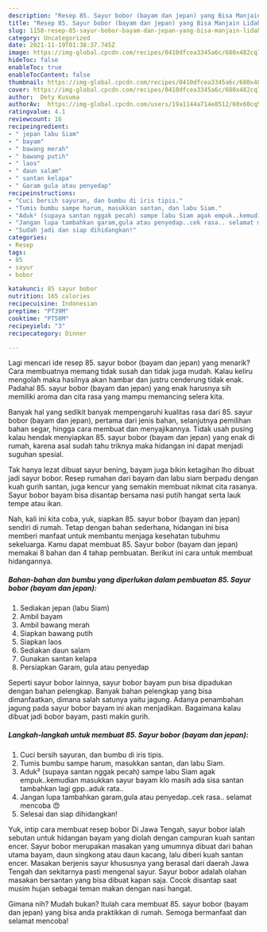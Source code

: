 ```yaml
---
description: "Resep 85. Sayur bobor (bayam dan jepan) yang Bisa Manjain Lidah"
title: "Resep 85. Sayur bobor (bayam dan jepan) yang Bisa Manjain Lidah"
slug: 1158-resep-85-sayur-bobor-bayam-dan-jepan-yang-bisa-manjain-lidah
category: Uncategorized
date: 2021-11-19T01:38:37.745Z
image: https://img-global.cpcdn.com/recipes/0410dfcea3345a6c/680x482cq70/85-sayur-bobor-bayam-dan-jepan-foto-resep-utama.jpg
hideToc: false
enableToc: true
enableTocContent: false
thumbnail: https://img-global.cpcdn.com/recipes/0410dfcea3345a6c/680x482cq70/85-sayur-bobor-bayam-dan-jepan-foto-resep-utama.jpg
cover: https://img-global.cpcdn.com/recipes/0410dfcea3345a6c/680x482cq70/85-sayur-bobor-bayam-dan-jepan-foto-resep-utama.jpg
author:  Dety Kusuma
authorAv:  https://img-global.cpcdn.com/users/19a1144a714e8512/60x60cq50/avatar.jpg
ratingvalue: 4.1
reviewcount: 16
recipeingredient:
- " jepan labu Siam"
- " bayam"
- " bawang merah"
- " bawang putih"
- " laos"
- " daun salam"
- " santan kelapa"
- " Garam gula atau penyedap"
recipeinstructions:
- "Cuci bersih sayuran, dan bumbu di iris tipis."
- "Tumis bumbu sampe harum, masukkan santan, dan labu Siam."
- "Aduk² (supaya santan nggak pecah) sampe labu Siam agak empuk..kemudian masukkan sayur bayam klo masih ada sisa santan tambahkan lagi gpp..aduk rata.."
- "Jangan lupa tambahkan garam,gula atau penyedap..cek rasa.. selamat mencoba 😍"
- "Sudah jadi dan siap dihidangkan!"
categories:
- Resep
tags:
- 85
- sayur
- bobor

katakunci: 85 sayur bobor 
nutrition: 165 calories
recipecuisine: Indonesian
preptime: "PT39M"
cooktime: "PT58M"
recipeyield: "3"
recipecategory: Dinner

---
```



Lagi mencari ide resep 85. sayur bobor (bayam dan jepan) yang menarik? Cara membuatnya memang tidak susah dan tidak juga mudah. Kalau keliru mengolah maka hasilnya akan hambar dan justru cenderung tidak enak. Padahal 85. sayur bobor (bayam dan jepan) yang enak harusnya sih memiliki aroma dan cita rasa yang mampu memancing selera kita.


Banyak hal yang sedikit banyak mempengaruhi kualitas rasa dari 85. sayur bobor (bayam dan jepan), pertama dari jenis bahan, selanjutnya pemilihan bahan segar, hingga cara membuat dan menyajikannya. Tidak usah pusing kalau hendak menyiapkan 85. sayur bobor (bayam dan jepan) yang enak di rumah, karena asal sudah tahu triknya maka hidangan ini dapat menjadi suguhan spesial.

Tak hanya lezat dibuat sayur bening, bayam juga bikin ketagihan lho dibuat jadi sayur bobor. Resep rumahan dari bayam dan labu siam berpadu dengan kuah gurih santan, juga kencur yang semakin membuat nikmat cita rasanya. Sayur bobor bayam bisa disantap bersama nasi putih hangat serta lauk tempe atau ikan.


Nah, kali ini kita coba, yuk, siapkan 85. sayur bobor (bayam dan jepan) sendiri di rumah. Tetap dengan bahan sederhana, hidangan ini bisa memberi manfaat untuk membantu menjaga kesehatan tubuhmu sekeluarga. Kamu dapat membuat 85. Sayur bobor (bayam dan jepan) memakai 8 bahan dan 4 tahap pembuatan. Berikut ini cara untuk membuat hidangannya.

<!--inarticleads1-->

##### Bahan-bahan dan bumbu yang diperlukan dalam pembuatan 85. Sayur bobor (bayam dan jepan):

1. Sediakan  jepan (labu Siam)
1. Ambil  bayam
1. Ambil  bawang merah
1. Siapkan  bawang putih
1. Siapkan  laos
1. Sediakan  daun salam
1. Gunakan  santan kelapa
1. Persiapkan  Garam, gula atau penyedap


Seperti sayur bobor lainnya, sayur bobor bayam pun bisa dipadukan dengan bahan pelengkap. Banyak bahan pelengkap yang bisa dimanfaatkan, dimana salah satunya yaitu jagung. Adanya penambahan jagung pada sayur bobor bayam ini akan menjadikan. Bagaimana kalau dibuat jadi bobor bayam, pasti makin gurih. 

<!--inarticleads2-->

##### Langkah-langkah untuk membuat 85. Sayur bobor (bayam dan jepan):

1. Cuci bersih sayuran, dan bumbu di iris tipis.
1. Tumis bumbu sampe harum, masukkan santan, dan labu Siam.
1. Aduk² (supaya santan nggak pecah) sampe labu Siam agak empuk..kemudian masukkan sayur bayam klo masih ada sisa santan tambahkan lagi gpp..aduk rata..
1. Jangan lupa tambahkan garam,gula atau penyedap..cek rasa.. selamat mencoba 😍
1. Selesai dan siap dihidangkan!

Yuk, intip cara membuat resep bobor Di Jawa Tengah, sayur bobor ialah sebutan untuk hidangan bayam yang diolah dengan campuran kuah santan encer. Sayur bobor merupakan masakan yang umumnya dibuat dari bahan utama bayam, daun singkong atau daun kacang, lalu diberi kuah santan encer. Masakan berjenis sayur khususnya yang berasal dari daerah Jawa Tengah dan sekitarnya pasti mengenal sayur. Sayur bobor adalah olahan masakan bersantan yang bisa dibuat kapan saja. Cocok disantap saat musim hujan sebagai teman makan dengan nasi hangat. 

Gimana nih? Mudah bukan? Itulah cara membuat 85. sayur bobor (bayam dan jepan) yang bisa anda praktikkan di rumah. Semoga bermanfaat dan selamat mencoba!
